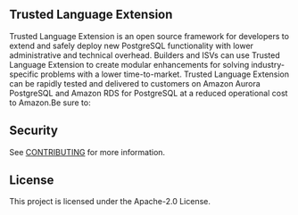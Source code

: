 ## Trusted Language Extension

Trusted Language Extension is an open source framework for developers to extend and safely deploy new PostgreSQL functionality with lower administrative and technical overhead. Builders and ISVs can use Trusted Language Extension to create modular enhancements for solving industry-specific problems with a lower time-to-market. Trusted Language Extension can be rapidly tested and delivered to customers on Amazon Aurora PostgreSQL and Amazon RDS for PostgreSQL at a reduced operational cost to Amazon.Be sure to:

## Security

See [CONTRIBUTING](CONTRIBUTING.md#security-issue-notifications) for more information.

## License

This project is licensed under the Apache-2.0 License.

